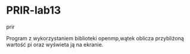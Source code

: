 # PRIR-lab13
prir


Program z wykorzystaniem biblioteki openmp,wątek oblicza przybliżoną wartość pi oraz wyświeta ją na ekranie. 
